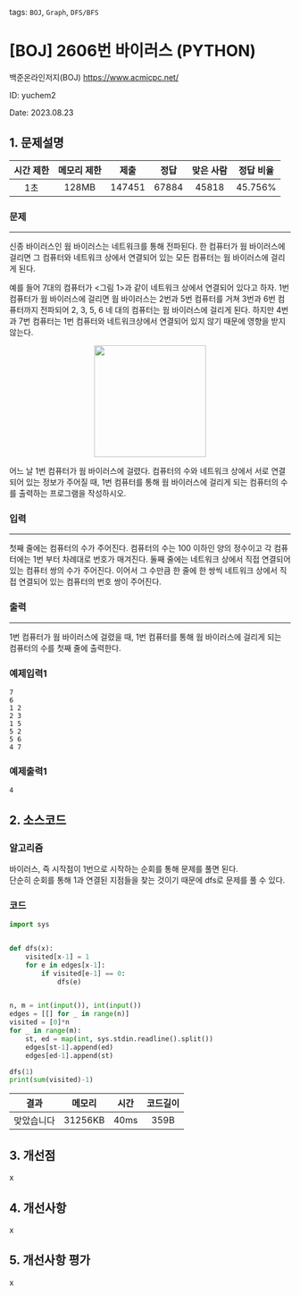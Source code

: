 tags: `BOJ`, `Graph`, `DFS/BFS`
# [BOJ] 2606번 바이러스 (PYTHON)
백준온라인저지(BOJ) https://www.acmicpc.net/

ID: yuchem2

Date: 2023.08.23
## 1. 문제설명
| 시간 제한 | 메모리 제한 | 제출  | 정답 | 맞은 사람 | 정답 비율 |
| :---: | :---: | :---: | :---: | :---: | :---: |
| 1초 | 128MB | 147451 | 67884 | 45818 | 45.756% |

### 문제
---
신종 바이러스인 웜 바이러스는 네트워크를 통해 전파된다. 한 컴퓨터가 웜 바이러스에 걸리면 그 컴퓨터와 네트워크 상에서 연결되어 있는 모든 컴퓨터는 웜 바이러스에 걸리게 된다.

예를 들어 7대의 컴퓨터가 <그림 1>과 같이 네트워크 상에서 연결되어 있다고 하자. 1번 컴퓨터가 웜 바이러스에 걸리면 웜 바이러스는 2번과 5번 컴퓨터를 거쳐 3번과 6번 컴퓨터까지 전파되어 2, 3, 5, 6 네 대의 컴퓨터는 웜 바이러스에 걸리게 된다. 하지만 4번과 7번 컴퓨터는 1번 컴퓨터와 네트워크상에서 연결되어 있지 않기 때문에 영향을 받지 않는다.

<div align="center">
  <img src="https://www.acmicpc.net/upload/images/zmMEZZ8ioN6rhCdHmcIT4a7.png" width="200">
</div>

어느 날 1번 컴퓨터가 웜 바이러스에 걸렸다. 컴퓨터의 수와 네트워크 상에서 서로 연결되어 있는 정보가 주어질 때, 1번 컴퓨터를 통해 웜 바이러스에 걸리게 되는 컴퓨터의 수를 출력하는 프로그램을 작성하시오.
### 입력
---
첫째 줄에는 컴퓨터의 수가 주어진다. 컴퓨터의 수는 100 이하인 양의 정수이고 각 컴퓨터에는 1번 부터 차례대로 번호가 매겨진다. 둘째 줄에는 네트워크 상에서 직접 연결되어 있는 컴퓨터 쌍의 수가 주어진다. 이어서 그 수만큼 한 줄에 한 쌍씩 네트워크 상에서 직접 연결되어 있는 컴퓨터의 번호 쌍이 주어진다.
### 출력
---
1번 컴퓨터가 웜 바이러스에 걸렸을 때, 1번 컴퓨터를 통해 웜 바이러스에 걸리게 되는 컴퓨터의 수를 첫째 줄에 출력한다.
### 예제입력1
```
7
6
1 2
2 3
1 5
5 2
5 6
4 7
```
### 예제출력1
```
4
```
## 2. 소스코드

### 알고리즘
바이러스, 즉 시작점이 1번으로 시작하는 순회를 통해 문제를 풀면 된다.  
단순히 순회를 통해 1과 연결된 지점들을 찾는 것이기 때문에 dfs로 문제를 풀 수 있다. 

### 코드
```Python
import sys


def dfs(x):
    visited[x-1] = 1
    for e in edges[x-1]:
        if visited[e-1] == 0:
            dfs(e)


n, m = int(input()), int(input())
edges = [[] for _ in range(n)]
visited = [0]*n
for _ in range(m):
    st, ed = map(int, sys.stdin.readline().split())
    edges[st-1].append(ed)
    edges[ed-1].append(st)

dfs(1)
print(sum(visited)-1)


```

| 결과 | 메모리 | 시간 | 코드길이 |
|:---:|:-----: | :---: | :----: |
| 맞았습니다 | 31256KB | 40ms | 359B |

## 3. 개선점
x
## 4. 개선사항
x
## 5. 개선사항 평가
x
